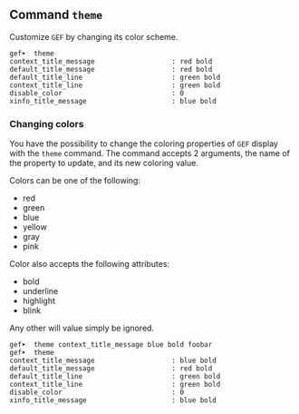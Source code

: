 ## Command `theme`

Customize `GEF` by changing its color scheme.

```
gef➤  theme
context_title_message                   : red bold
default_title_message                   : red bold
default_title_line                      : green bold
context_title_line                      : green bold
disable_color                           : 0
xinfo_title_message                     : blue bold
```

### Changing colors

You have the possibility to change the coloring properties of `GEF` display with the `theme`
command. The command accepts 2 arguments, the name of the property to update, and its new coloring
value.

Colors can be one of the following:

- red
- green
- blue
- yellow
- gray
- pink

Color also accepts the following attributes:

- bold
- underline
- highlight
- blink

Any other will value simply be ignored.

```
gef➤  theme context_title_message blue bold foobar
gef➤  theme
context_title_message                   : blue bold
default_title_message                   : red bold
default_title_line                      : green bold
context_title_line                      : green bold
disable_color                           : 0
xinfo_title_message                     : blue bold
```
